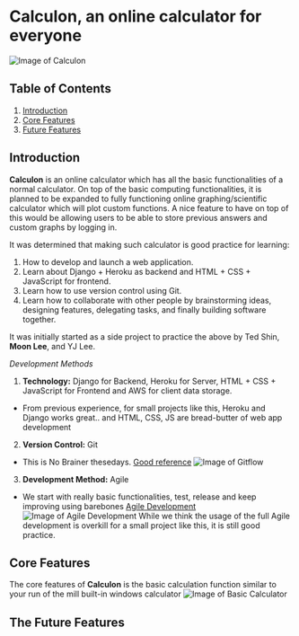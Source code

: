 # Calculon, an online calculator for everyone

![Image of Calculon](https://vignette.wikia.nocookie.net/en.futurama/images/b/b3/Calculon-2.JPG/revision/latest?cb=20090604015557)


## Table of Contents
1. [Introduction](#introduction) 
2. [Core Features](#core-features) 
3. [Future Features](#the-future-features)

## Introduction

**Calculon** is an online calculator which has all the basic functionalities of a normal calculator. 
On top of the basic computing functionalities, it is planned to be expanded to fully functioning online graphing/scientific calculator which will plot custom functions. A nice feature to have on top of this would be allowing users to be able to store previous answers and custom graphs by logging in.

It was determined that making such calculator is good practice for learning:
1. How to develop and launch a web application. 
2. Learn about Django + Heroku as backend and HTML + CSS + JavaScript for frontend. 
3. Learn how to use version control using Git.
4. Learn how to collaborate with other people by brainstorming ideas, designing features, delegating tasks, and finally building software together.

It was initially started as a side project to practice the above by Ted Shin, **Moon Lee**, and YJ Lee.

*Development Methods*
1. **Technology:** Django for Backend, Heroku for Server, HTML + CSS + JavaScript for Frontend and AWS for client data storage.
* From previous experience, for small projects like this, Heroku and Django works great..  and HTML, CSS, JS are bread-butter of web app development

2. **Version Control:** Git
* This is No Brainer thesedays. [Good reference](https://buddy.works/blog/5-types-of-git-workflows)
![Image of Gitflow](https://buddy.works/blog/images/gitflow.png)

3. **Development Method:** Agile 
* We start with really basic functionalities, test, release and keep improving using barebones [Agile Development](https://en.wikipedia.org/wiki/Agile_software_development)
![Image of Agile Development](https://i0.wp.com/number8.com/wp-content/uploads/2017/08/wide-agile-lifecycle.png?fit=1000%2C450&ssl=1) While we think the usage of the full Agile development is overkill for a small project like this, it is still good practice.


## Core Features

The core features of **Calculon** is the basic calculation function similar to your run of the mill built-in windows calculator
![Image of Basic Calculator](http://cdn.makeuseof.com/wp-content/uploads/2016/01/calc.exe_.jpg?26523c)


## The Future Features

